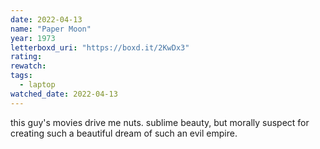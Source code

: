```yaml
---
date: 2022-04-13
name: "Paper Moon"
year: 1973
letterboxd_uri: "https://boxd.it/2KwDx3"
rating: 
rewatch: 
tags:
  - laptop
watched_date: 2022-04-13
---
```


this guy's movies drive me nuts. sublime beauty, but morally suspect for creating such a beautiful dream of such an evil empire.
